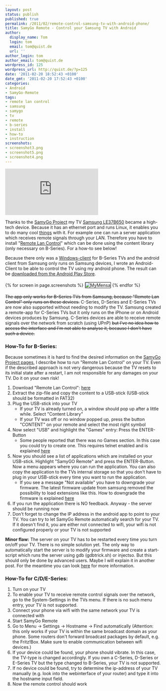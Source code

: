 ```yaml
---
layout: post
status: publish
published: true
permalink: /2011/02/remote-control-samsung-tv-with-android-phone/
title: SamyGo Remote - Control your Samsung TV with Android
author:
  display_name: Tom
  login: tom
  email: tom@quist.de
  url: ''
author_login: tom
author_email: tom@quist.de
wordpress_id: 125
wordpress_url: http://quist.de/?p=125
date: '2011-02-20 18:52:43 +0100'
date_gmt: '2011-02-20 17:52:43 +0100'
categories:
- Android
- SamyGo-Remote
tags:
- remote lan control
- samsung
- samygo
- tv
- remote
- b-series
- install
- how-to
- instruction
screenshots:
- screenshot3.png
- screenshot5.png
- screenshot4.png
---
```

![qrcode](http://qrcode.kaywa.com/img.php?s=3&d=https%3a%2f%2fplay.google.com%2fstore%2fapps%2fdetails%3fid%3dde.quist.app.samyGoRemote)

Thanks to the [SamyGo Project](http://samygo.tv/) my TV [Samsung LE37B650](http://www.samsung.com/de/support/model/LE37B650T2PXZG) became a high-tech device. Because it has an ethernet port and runs Linux, it enables you to do many cool [things](http://wiki.samygo.tv/index.php5/Content_Library_applications_list) with it. For example one can run a server application which receives remote signals through your LAN. Therefore you have to install "[Remote Lan Control](http://wiki.samygo.tv/index.php5/Content_Library_applications_list#Remote_LAN_Control)" which can be done using the content library (only necessary on B-Series). For a how-to see below!

Because there only was a [Windows-client](http://wiki.samygo.tv/index.php5/Content_Library_applications_list#Remote_LAN_Control) for B-Series TVs and the android client from Samsung only runs on Samsung devices, I wrote an Android-Client to be able to control the TV using my android phone. The result can be [downloaded from the Android Play Store](https://play.google.com/store/apps/details?id=de.quist.app.samyGoRemote).

{% for screen in page.screenshots %}<img src="{{ screen | prepend: '/assets/' | prepend: site.baseurl | replace: '//', '/' }}" alt="MyMensa" style="display: inline-block; margin: 5px; border: 1px solid black;"/>{% endfor %}

<del>The app only works for B-Series TVs from Samsung, because "Remote Lan Control" only runs on these devices.</del> C-Series, D-Series and E-Series TVs are now also supported without needing to modify the TV. Samsung created a remote-app for C-Series TVs but it only runs on the iPhone or on Android devices produces by Samsung. C-Series devices are able to receive remote signals over the network from scratch (using UPnP) <del>but I've no idea how to access the interface and I'm not able to analyse it, because I don't have such a device.</del>

### How-To for B-Series:

Because sometimes it is hard to find the desired information on the [SamyGo Project pages](http://samygo.tv/), I describe how to run "Remote Lan Control" on your TV. Even if the described approach is not very dangerous because the TV resets to its initial state after a restart, I am not responsible for any damages on your TV. Do it on your own risk!

1.  Download "Remote Lan Control": [here](http://download.samygo.tv/B%20Series/Content%20Library%20Applications/Remote%20LAN%20Control%20%28v0.1%29.zip)
2.  Extract the zip-file and copy the content to a USB-stick (USB-stick should be formatted in FAT32)
3.  Plug the USB-stick into your TV
    *   If your TV is already turned on, a window should pop up after a little while. Select "Content Library"
    *   If your TV was off or no window popped up, press the button "CONTENT" on your remote and select the most right symbol
4.  Now select "USB" and highlight the "Games" entry: Press the ENTER-Button
    *   Some people reported that there was no Games section. In this case you could try to create one. This requires telnet enabled and is explained [here](http://wiki.samygo.tv/index.php5/Enable_GAME_menu_option_at_Plasma_series)
5.  Now you should see a list of applications which are installed on your USB-stick. Highlight "SamyGO Remote" and press the ENTER-Button. Now a menu appears where you can run the application. You can also copy the application to the TVs internal storage so that you don't have to plug in your USB-stick every time you want to run the application.
    *   If you see a message "Not available" you have to downgrade your firmware. The latest firmware update from samsung removed the possibility to load extensions like this. How to downgrade the firmware is explained [here](http://forum.samygo.tv/viewtopic.php?f=5&t=2038)
6.  If you run the application there is NO feedback. Anyway - the server should be running now
7.  Don't forget to change the IP address in the android app to point to your TV. You can try to let SamyGo Remote automatically search for your TV. If it doesn't find it, you are either not connected to wifi, your wifi is not configured properly or your TV is not supported

**Minor flaw:** The server on your TV has to be restarted every time you turn on/off your TV. There is no simple solution yet. The only way to automatically start the server is to modify your firmware and create a start-script which runs the server using gdb (gdbtrick.sh) or injectso. But this should only be done by advanced users. Maybe I will explain it in another post. For the meantime you can look [here](http://wiki.samygo.tv/index.php5/SamyGO_for_DUMMIES#Using_a_SamyGO_app) for more information.

### How-To for C/D/E-Series:

1.  Turn on your TV
2.  To enable your TV to receive remote control signals over the network, go to the System-Settings in the TVs menu. If there is no such menu entry, your TV is not supported.
3.  Connect your phone via wifi with the same network your TV is connected with
4.  Start SamyGo Remote
5.  Go to Menu -> Settings -> Hostname -> Find automatically (Attention: this only works if your TV is within the same broadcast domain as your phone. Some routers don't forward broadcast packages by default, e.g. the Fritz!Box. Make sure to enable communication between wifi devices.)
6.  If your device could be found, your phone should vibrate. In this case, the TV-type is changed accordingly. If you own a C-Series, D-Series or E-Series TV but the type changed to B-Series, your TV is not supported.
7.  If no device could be found, try to determine the ip-address of your TV manually (e.g. look into the webinterface of your router) and type it into the hostname input field.
8.  Now the remote control should work
